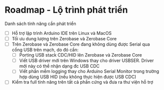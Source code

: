 <br>
<br>
<br>

# Roadmap - Lộ trình phát triển

Danh sách tính năng cần phát triển
- [ ] Hỗ trợ lập trình Arduino IDE trên Linux và MacOS
- [ ] Tối ưu dung lượng trên Zerobase và Zerobase Core
- [ ] Trên Zerobase và Zerobase Core đang không dùng được Serial qua cổng USB trên mạch, do đó cần:
    - [ ] Porting USB stack CDC/HID lên Zerobase và Zerobase Core
    - [ ] Viết USB driver mới trên Windows thay cho driver USBSER. Driver mới này có thể nhận dạng đc USB CDC
    - [ ] Viết phần mềm logging thay cho Arduino Serial Monitor trong trường hợp dùng USB HID (nếu không thực hiện được USB CDC)
- [ ] Kiểm tra full tính năng trên tất cả phần cứng và đưa ra thư viện hỗ trợ